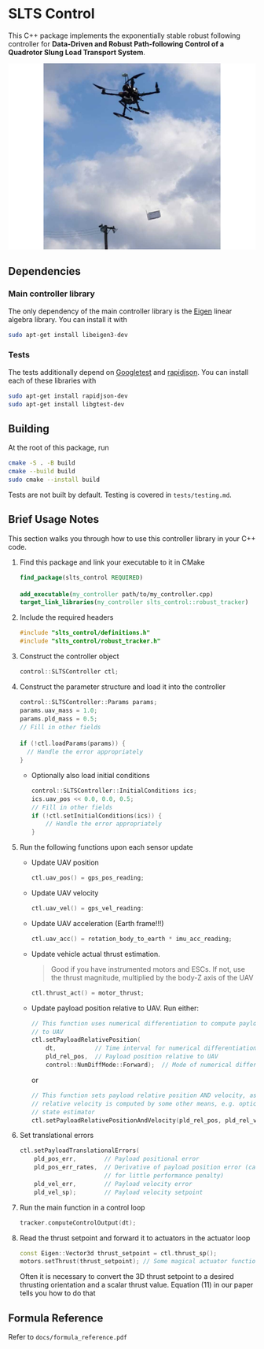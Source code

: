 # SLTS Control

This C++ package implements the exponentially stable robust following controller for **Data-Driven and Robust Path-following Control of a Quadrotor Slung Load Transport System**.

![An airborne SLTS controlled by this code](res/real_flight.png)

## Dependencies

### Main controller library

The only dependency of the main controller library is the [Eigen](https://gitlab.com/libeigen/eigen) linear algebra library. You can install it with

``` bash
sudo apt-get install libeigen3-dev
```

### Tests

The tests additionally depend on [Googletest](https://github.com/google/googletest) and [rapidjson](https://github.com/Tencent/rapidjson/releases). You can install each of these libraries with

``` bash
sudo apt-get install rapidjson-dev
sudo apt-get install libgtest-dev
```

## Building

At the root of this package, run

``` bash
cmake -S . -B build
cmake --build build
sudo cmake --install build
```

Tests are not built by default. Testing is covered in `tests/testing.md`.

## Brief Usage Notes

This section walks you through how to use this controller library in your C++ code.

1. Find this package and link your executable to it in CMake

    ``` cmake
    find_package(slts_control REQUIRED)

    add_executable(my_controller path/to/my_controller.cpp)
    target_link_libraries(my_controller slts_control::robust_tracker)
    ```
2. Include the required headers

    ``` C++
    #include "slts_control/definitions.h"
    #include "slts_control/robust_tracker.h"
    ```

3. Construct the controller object

    ``` C++
    control::SLTSController ctl;
    ```

4. Construct the parameter structure and load it into the controller

    ``` C++
    control::SLTSController::Params params;
    params.uav_mass = 1.0;
    params.pld_mass = 0.5;
    // Fill in other fields
    
    if (!ctl.loadParams(params)) {
      // Handle the error appropriately 
    }
    ```
  
    * Optionally also load initial conditions

        ```  C++
        control::SLTSController::InitialConditions ics;
        ics.uav_pos << 0.0, 0.0, 0.5;
        // Fill in other fields
        if (!ctl.setInitialConditions(ics)) {
            // Handle the error appropriately
        }
        ```

5. Run the following functions upon each sensor update

    * Update UAV position

        ``` C++
        ctl.uav_pos() = gps_pos_reading;
        ```

    * Update UAV velocity

        ``` C++
        ctl.uav_vel() = gps_vel_reading:
        ```

    * Update UAV acceleration (Earth frame!!!)

        ``` C++
        ctl.uav_acc() = rotation_body_to_earth * imu_acc_reading;
        ```

    * Update vehicle actual thrust estimation. 
  
      > Good if you have instrumented motors and ESCs. If not, use the thrust magnitude, multiplied by the body-Z axis of the UAV

        ``` C++
        ctl.thrust_act() = motor_thrust;
        ```

    * Update payload position relative to UAV. Run either:

        ``` C++
        // This function uses numerical differentiation to compute payload velocity relative
        // to UAV
        ctl.setPayloadRelativePosition(
            dt,           // Time interval for numerical differentiation
            pld_rel_pos,  // Payload position relative to UAV
            control::NumDiffMode::Forward);  // Mode of numerical differentiation

        ```

        or

        ``` C++
        // This function sets payload relative position AND velocity, assuming payload
        // relative velocity is computed by some other means, e.g. optical flow or a
        // state estimator
        ctl.setPayloadRelativePositionAndVelocity(pld_rel_pos, pld_rel_vel);
        ```

6. Set translational errors

    ``` C++
    ctl.setPayloadTranslationalErrors(
        pld_pos_err,        // Payload positional error
        pld_pos_err_rates,  // Derivative of payload position error (can be zeroed
                            // for little performance penalty)
        pld_vel_err,        // Payload velocity error
        pld_vel_sp);        // Payload velocity setpoint
    ```

7. Run the main function in a control loop

    ``` C++
    tracker.computeControlOutput(dt);
    ```

8. Read the thrust setpoint and forward it to actuators in the actuator loop

    ``` C++
    const Eigen::Vector3d thrust_setpoint = ctl.thrust_sp();
    motors.setThrust(thrust_setpoint); // Some magical actuator function
    ```

    Often it is necessary to convert the 3D thrust setpoint to a desired thrusting orientation and a scalar thrust value. Equation (11) in our paper tells you how to do that 

## Formula Reference

Refer to `docs/formula_reference.pdf`
